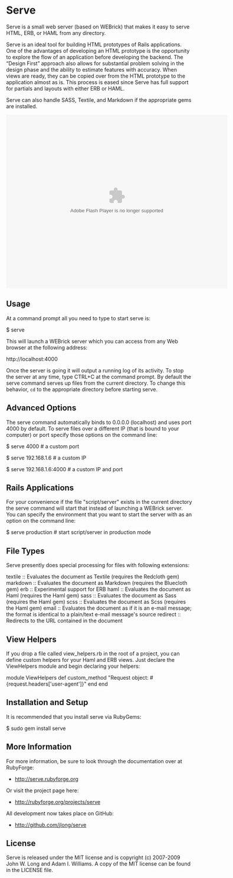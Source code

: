 Serve
=====

Serve is a small web server (based on WEBrick) that makes it easy to serve
HTML, ERB, or HAML from any directory.

Serve is an ideal tool for building HTML prototypes of Rails applications. One
of the advantages of developing an HTML prototype is the opportunity to
explore the flow of an application before developing the backend. The “Design
First” approach also allows for substantial problem solving in the design
phase and the ability to estimate features with accuracy. When views are
ready, they can be copied over from the HTML prototype to the application
almost as is. This process is eased since Serve has full support for partials
and layouts with either ERB or HAML.

Serve can also handle SASS, Textile, and Markdown if the appropriate gems are
installed.

<object classid="clsid:D27CDB6E-AE6D-11cf-96B8-444553540000" width="600" height="470" id="viddler"><param name="movie" value="http://www.viddler.com/simple_on_site/53bf6942" /><param name="allowScriptAccess" value="always" /><param name="allowFullScreen" value="true" /><param name="flashvars" value="fake=1"/><embed src="http://www.viddler.com/simple_on_site/53bf6942" width="600" height="470" type="application/x-shockwave-flash" allowScriptAccess="always" allowFullScreen="true" flashvars="fake=1" name="viddler" ></embed></object>


## Usage

At a command prompt all you need to type to start serve is:

  $ serve

This will launch a WEBrick server which you can access from any Web browser at
the following address:

  http://localhost:4000

Once the server is going it will output a running log of its activity. To
stop the server at any time, type CTRL+C at the command prompt. By default the
serve command serves up files from the current directory. To change this
behavior, `cd` to the appropriate directory before starting serve.


## Advanced Options

The serve command automatically binds to 0.0.0.0 (localhost) and uses port
4000 by default. To serve files over a different IP (that is bound to your
computer) or port specify those options on the command line:

  $ serve 4000               # a custom port

  $ serve 192.168.1.6        # a custom IP

  $ serve 192.168.1.6:4000   # a custom IP and port


## Rails Applications

For your convenience if the file "script/server" exists in the current
directory the serve command will start that instead of launching a WEBrick
server. You can specify the environment that you want to start the server
with as an option on the command line:

  $ serve production         # start script/server in production mode


## File Types

Serve presently does special processing for files with following extensions:

textile :: Evaluates the document as Textile (requires the Redcloth gem) 
markdown :: Evaluates the document as Markdown (requires the Bluecloth gem)
erb :: Experimental support for ERB
haml :: Evaluates the document as Haml (requires the Haml gem)
sass :: Evaluates the document as Sass (requires the Haml gem)
scss :: Evaluates the document as Scss (requires the Haml gem)
email :: Evaluates the document as if it is an e-mail message; the format is identical to a plain/text e-mail message's source
redirect :: Redirects to the URL contained in the document


## View Helpers

If you drop a file called view_helpers.rb in the root of a project, you can
define custom helpers for your Haml and ERB views. Just declare the
ViewHelpers module and begin declaring your helpers:

  module ViewHelpers
    def custom_method
      "Request object: #{request.headers['user-agent']}"
    end
  end


## Installation and Setup

It is recommended that you install serve via RubyGems:

  $ sudo gem install serve


## More Information

For more information, be sure to look through the documentation over at
RubyForge:

* http://serve.rubyforge.org

Or visit the project page here:

* http://rubyforge.org/projects/serve

All development now takes place on GitHub:

* http://github.com/jlong/serve


## License

Serve is released under the MIT license and is copyright (c) 2007-2009
John W. Long and Adam I. Williams. A copy of the MIT license can be found in
the LICENSE file.